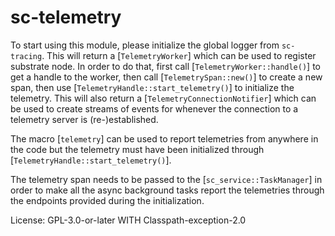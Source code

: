 # sc-telemetry

To start using this module, please initialize the global logger from `sc-tracing`. This will
return a [`TelemetryWorker`] which can be used to register substrate node. In order to do that,
first call [`TelemetryWorker::handle()`] to get a handle to the worker, then call
[`TelemetrySpan::new()`] to create a new span, then use [`TelemetryHandle::start_telemetry()`]
to initialize the telemetry. This will also return a [`TelemetryConnectionNotifier`] which can
be used to create streams of events for whenever the connection to a telemetry server is
(re-)established.

The macro [`telemetry`] can be used to report telemetries from anywhere in the code but the
telemetry must have been initialized through [`TelemetryHandle::start_telemetry()`].

The telemetry span needs to be passed to the [`sc_service::TaskManager`] in order to make all
the async background tasks report the telemetries through the endpoints provided during the
initialization.

License: GPL-3.0-or-later WITH Classpath-exception-2.0
